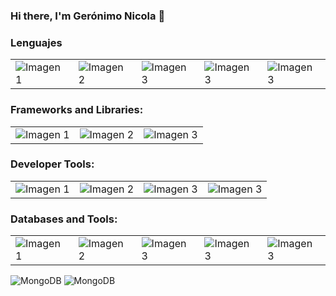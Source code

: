 ### Hi there, I'm Gerónimo Nicola 👋

### Lenguajes

<table style="border: none;">
  <tr>
    <td> 
      <img style="border: none; "src="https://img.shields.io/badge/HTML5-E34F26?style=for-the-badge&logo=html5&logoColor=white" alt="Imagen 1"></td>
    <td>
      <img style="border: none;" src="https://img.shields.io/badge/CSS3-1572B6?style=for-the-badge&logo=css3&logoColor=white" alt="Imagen 2">
    </td>
    <td>
      <img style="border: none;" src="https://img.shields.io/badge/JavaScript-323330?style=for-the-badge&logo=javascript&logoColor=F7DF1E" alt="Imagen 3">
    </td>
    <td>
     <img style="border: none;" src="https://camo.githubusercontent.com/4ed1fe3ec872f44fe743932bcf4eb6d18ad8568e8d6d19e16d8d96864f6acd33/68747470733a2f2f637573746f6d2d69636f6e2d6261646765732e64656d6f6c61622e636f6d2f62616467652f53514c2d3032354538432e7376673f6c6f676f3d6461746162617365266c6f676f436f6c6f723d7768697465" alt="Imagen 3">
      </td>
       <td>
     <img style="border: none;" src="https://img.shields.io/badge/Pug-E3C29B?style=for-the-badge&logo=pug&logoColor=black" alt="Imagen 3">
      </td>
    
  </tr>
</table>

### Frameworks and Libraries:
<table style="border: none;">
  <tr>
    <td> 
      <img style="border: none; "src="https://img.shields.io/badge/React-20232A?style=for-the-badge&logo=react&logoColor=61DAFB" alt="Imagen 1"></td>
    <td>
      <img style="border: none;" src="https://img.shields.io/badge/Bootstrap-563D7C?style=for-the-badge&logo=bootstrap&logoColor=white" alt="Imagen 2">
    </td>
    <td>
      <img style="border: none;" src="https://img.shields.io/badge/Express%20js-000000?style=for-the-badge&logo=express&logoColor=white" alt="Imagen 3">
    </td>    
  </tr>
</table>



### Developer Tools:
<table style="border: none;">
  <tr>
    <td> 
      <img style="border: none; "src="https://img.shields.io/badge/Postman-FF6C37?style=for-the-badge&logo=Postman&logoColor=white" alt="Imagen 1"></td>
    <td>
      <img style="border: none;" src="https://img.shields.io/badge/VSCode-0078D4?style=for-the-badge&logo=visual%20studio%20code&logoColor=white" alt="Imagen 2">
    </td>
    <td>
      <img style="border: none;" src="https://img.shields.io/badge/Vite-B73BFE?style=for-the-badge&logo=vite&logoColor=FFD62E" alt="Imagen 3">
    </td>
    <td>
     <img style="border: none;" src="https://img.shields.io/badge/Trello-0052CC?style=for-the-badge&logo=trello&logoColor=white" alt="Imagen 3">
      </td>
    
  </tr>
</table>

### Databases and Tools:
<table style="border: none;">
  <tr>
    <td> 
      <img style="border: none; "src="https://img.shields.io/badge/MongoDB-4EA94B?style=for-the-badge&logo=mongodb&logoColor=white" alt="Imagen 1"></td>
    <td>
      <img style="border: none;" src="https://img.shields.io/badge/PostgreSQL-316192?style=for-the-badge&logo=postgresql&logoColor=white" alt="Imagen 2">
    </td>
    <td>
      <img style="border: none;" src="https://img.shields.io/badge/Vercel-000000?style=for-the-badge&logo=vercel&logoColor=white" alt="Imagen 3">
    </td>
    <td>
     <img style="border: none;" src="https://img.shields.io/badge/Railway-131415?style=for-the-badge&logo=railway&logoColor=white" alt="Imagen 3">
      </td>
       <td>
     <img style="border: none;" src="https://img.shields.io/badge/Render-46E3B7?style=for-the-badge&logo=render&logoColor=white" alt="Imagen 3">
      </td>
    
  </tr>
</table>

![MongoDB](https://img.shields.io/badge/MongoDB-%234ea94b.svg?style=for-the-badge&logo=mongodb&logoColor=white)
![MongoDB](https://img.shields.io/badge/MongoDB-%234ea94b.svg?style=for-the-badge&logo=mongodb&logoColor=white)

<!--
**gero16/gero16** is a ✨ _special_ ✨ repository because its `README.md` (this file) appears on your GitHub profile.

Here are some ideas to get you started:

- 🔭 I’m currently working on ...
- 🌱 I’m currently learning ...
- 👯 I’m looking to collaborate on ...
- 🤔 I’m looking for help with ...
- 💬 Ask me about ...
- 📫 How to reach me: ...
- 😄 Pronouns: ...
- ⚡ Fun fact: ...
-->
